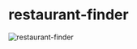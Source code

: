 # restaurant-finder

![restaurant-finder](https://user-images.githubusercontent.com/22041786/35281857-f67c5324-0021-11e8-9505-8c55174b271e.png)
